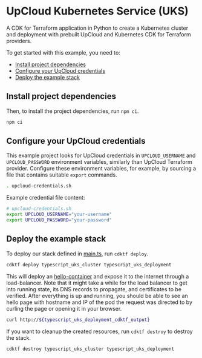 # UpCloud Kubernetes Service (UKS)

A CDK for Terraform application in Python to create a Kubernetes cluster and deployment with prebuilt UpCloud and Kubernetes CDK for Terraform providers.

To get started with this example, you need to:

- [Install project dependencies](#install-pipenv-and-project-dependencies)
- [Configure your UpCloud credentials](#configure-your-upcloud-credentials)
- [Deploy the example stack](#deploy-the-example-stack)

## Install project dependencies

Then, to install the project dependencies, run `npm ci`.

```sh
npm ci
```

## Configure your UpCloud credentials

This example project looks for UpCloud credentials in `UPCLOUD_USERNAME` and `UPCLOUD_PASSWORD` environment variables, similarly than UpCloud Terraform provider. Configure these environment variables, for example, by sourcing a file that contains suitable `export` commands.

```sh
. upcloud-credentials.sh
```

Example credential file content:

```sh
# upcloud-credentials.sh
export UPCLOUD_USERNAME="your-username"
export UPCLOUD_PASSWORD="your-password"
```

## Deploy the example stack

To deploy our stack defined in [main.ts](./main.ts), run `cdktf deploy`.

```sh
cdktf deploy typescript_uks_cluster typescript_uks_deployment
```

This will deploy an [hello-container](https://github.com/UpCloudLtd/hello-container.git) and expose it to the internet through a load-balancer. Note that it might take a while for the load balancer to get into running state, its DNS records to propagate, and certificates to be verified. After everything is up and running, you should be able to see an hello page with hostname and IP of the pod the request was directed to by curling the page or opening it in your browser.

```sh
curl http://${typescript_uks_deployment_cdktf_output}
```

If you want to cleanup the created resources, run `cdktf destroy` to destroy the stack.

```sh
cdktf destroy typescript_uks_cluster typescript_uks_deployment
```
